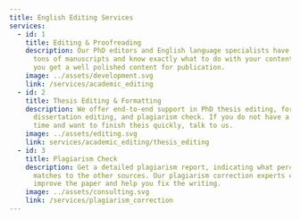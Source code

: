 ```yaml
---
title: English Editing Services
services:
  - id: 1
    title: Editing & Proofreading
    description: Our PhD editors and English language specialists have worked on
      tons of manuscripts and know exactly what to do with your content. Hence
      you get a well polished content for publication.
    image: ../assets/development.svg
    link: /services/academic_editing
  - id: 2
    title: Thesis Editing & Formatting
    description: We offer end-to-end support in PhD thesis editing, formatting,
      dissertation editing, and plagiarism check. If you do not have a lot of
      time and want to finish theis quickly, talk to us.
    image: ../assets/editing.svg
    link: services/academic_editing/thesis_editing
  - id: 3
    title: Plagiarism Check
    description: Get a detailed plagiarism report, indicating what percentage
      matches to the other sources. Our plagiarism correction experts can
      improve the paper and help you fix the writing.
    image: ../assets/consulting.svg
    link: /services/plagiarism_correction
---
```

